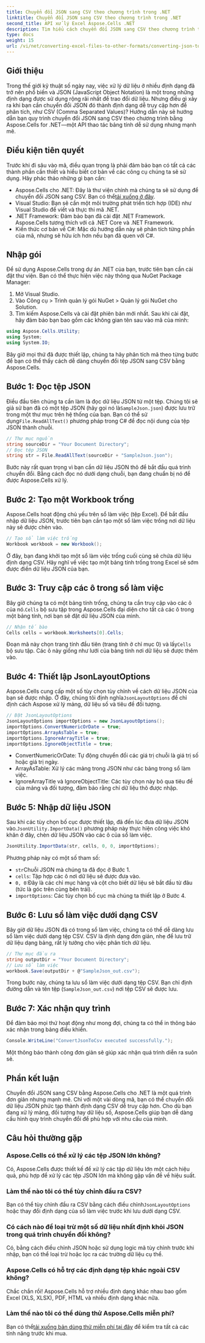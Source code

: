 ```yaml
---
title: Chuyển đổi JSON sang CSV theo chương trình trong .NET
linktitle: Chuyển đổi JSON sang CSV theo chương trình trong .NET
second_title: API xử lý Excel Aspose.Cells .NET
description: Tìm hiểu cách chuyển đổi JSON sang CSV theo chương trình trong .NET bằng Aspose.Cells. Làm theo hướng dẫn từng bước của chúng tôi để đảm bảo chuyển đổi dữ liệu liền mạch.
type: docs
weight: 15
url: /vi/net/converting-excel-files-to-other-formats/converting-json-to-csv/
---
```

## Giới thiệu
Trong thế giới kỹ thuật số ngày nay, việc xử lý dữ liệu ở nhiều định dạng đã trở nên phổ biến và JSON (JavaScript Object Notation) là một trong những định dạng được sử dụng rộng rãi nhất để trao đổi dữ liệu. Nhưng điều gì xảy ra khi bạn cần chuyển đổi JSON đó thành định dạng dễ truy cập hơn để phân tích, như CSV (Comma Separated Values)? Hướng dẫn này sẽ hướng dẫn bạn quy trình chuyển đổi JSON sang CSV theo chương trình bằng Aspose.Cells for .NET—một API thao tác bảng tính dễ sử dụng nhưng mạnh mẽ. 
## Điều kiện tiên quyết
Trước khi đi sâu vào mã, điều quan trọng là phải đảm bảo bạn có tất cả các thành phần cần thiết và hiểu biết cơ bản về các công cụ chúng ta sẽ sử dụng. Hãy phác thảo những gì bạn cần:
-  Aspose.Cells cho .NET: Đây là thư viện chính mà chúng ta sẽ sử dụng để chuyển đổi JSON sang CSV. Bạn có thể[tải xuống ở đây](https://releases.aspose.com/cells/net/).
- Visual Studio: Bạn sẽ cần một môi trường phát triển tích hợp (IDE) như Visual Studio để viết và thực thi mã .NET.
- .NET Framework: Đảm bảo bạn đã cài đặt .NET Framework. Aspose.Cells tương thích với cả .NET Core và .NET Framework.
- Kiến thức cơ bản về C#: Mặc dù hướng dẫn này sẽ phân tích từng phần của mã, nhưng sẽ hữu ích hơn nếu bạn đã quen với C#.
## Nhập gói
Để sử dụng Aspose.Cells trong dự án .NET của bạn, trước tiên bạn cần cài đặt thư viện. Bạn có thể thực hiện việc này thông qua NuGet Package Manager:
1. Mở Visual Studio.
2. Vào Công cụ > Trình quản lý gói NuGet > Quản lý gói NuGet cho Solution.
3. Tìm kiếm Aspose.Cells và cài đặt phiên bản mới nhất.
Sau khi cài đặt, hãy đảm bảo bạn bao gồm các không gian tên sau vào mã của mình:
```csharp
using Aspose.Cells.Utility;
using System;
using System.IO;
```
Bây giờ mọi thứ đã được thiết lập, chúng ta hãy phân tích mã theo từng bước để bạn có thể thấy cách dễ dàng chuyển đổi tệp JSON sang CSV bằng Aspose.Cells.
## Bước 1: Đọc tệp JSON
 Điều đầu tiên chúng ta cần làm là đọc dữ liệu JSON từ một tệp. Chúng tôi sẽ giả sử bạn đã có một tệp JSON (hãy gọi nó là`SampleJson.json`) được lưu trữ trong một thư mục trên hệ thống của bạn.
Bạn có thể sử dụng`File.ReadAllText()` phương pháp trong C# để đọc nội dung của tệp JSON thành chuỗi.
```csharp
// Thư mục nguồn
string sourceDir = "Your Document Directory";
// Đọc tệp JSON
string str = File.ReadAllText(sourceDir + "SampleJson.json");
```

Bước này rất quan trọng vì bạn cần dữ liệu JSON thô để bắt đầu quá trình chuyển đổi. Bằng cách đọc nó dưới dạng chuỗi, bạn đang chuẩn bị nó để được Aspose.Cells xử lý.
## Bước 2: Tạo một Workbook trống
Aspose.Cells hoạt động chủ yếu trên sổ làm việc (tệp Excel). Để bắt đầu nhập dữ liệu JSON, trước tiên bạn cần tạo một sổ làm việc trống nơi dữ liệu này sẽ được chèn vào.
```csharp
// Tạo sổ làm việc trống
Workbook workbook = new Workbook();
```
Ở đây, bạn đang khởi tạo một sổ làm việc trống cuối cùng sẽ chứa dữ liệu định dạng CSV. Hãy nghĩ về việc tạo một bảng tính trống trong Excel sẽ sớm được điền dữ liệu JSON của bạn.
## Bước 3: Truy cập các ô trong sổ làm việc
 Bây giờ chúng ta có một bảng tính trống, chúng ta cần truy cập vào các ô của nó.`Cells` bộ sưu tập trong Aspose.Cells đại diện cho tất cả các ô trong một bảng tính, nơi bạn sẽ đặt dữ liệu JSON của mình.
```csharp
// Nhận tế bào
Cells cells = workbook.Worksheets[0].Cells;
```
Đoạn mã này chọn trang tính đầu tiên (trang tính ở chỉ mục 0) và lấy`Cells` bộ sưu tập. Các ô này giống như lưới của bảng tính nơi dữ liệu sẽ được thêm vào.
## Bước 4: Thiết lập JsonLayoutOptions
 Aspose.Cells cung cấp một số tùy chọn tùy chỉnh về cách dữ liệu JSON của bạn sẽ được nhập. Ở đây, chúng tôi định nghĩa`JsonLayoutOptions` để chỉ định cách Aspose xử lý mảng, dữ liệu số và tiêu đề đối tượng.
```csharp
// Đặt JsonLayoutOptions
JsonLayoutOptions importOptions = new JsonLayoutOptions();
importOptions.ConvertNumericOrDate = true;
importOptions.ArrayAsTable = true;
importOptions.IgnoreArrayTitle = true;
importOptions.IgnoreObjectTitle = true;
```

- ConvertNumericOrDate: Tự động chuyển đổi các giá trị chuỗi là giá trị số hoặc giá trị ngày.
- ArrayAsTable: Xử lý các mảng trong JSON như các bảng trong sổ làm việc.
- IgnoreArrayTitle và IgnoreObjectTitle: Các tùy chọn này bỏ qua tiêu đề của mảng và đối tượng, đảm bảo rằng chỉ dữ liệu thô được nhập.
## Bước 5: Nhập dữ liệu JSON
 Sau khi các tùy chọn bố cục được thiết lập, đã đến lúc đưa dữ liệu JSON vào.`JsonUtility.ImportData()` phương pháp này thực hiện công việc khó khăn ở đây, chèn dữ liệu JSON vào các ô của sổ làm việc.
```csharp
JsonUtility.ImportData(str, cells, 0, 0, importOptions);
```
Phương pháp này có một số tham số:
- `str`Chuỗi JSON mà chúng ta đã đọc ở Bước 1.
- `cells`: Tập hợp các ô nơi dữ liệu sẽ được đưa vào.
- `0, 0`:Đây là các chỉ mục hàng và cột cho biết dữ liệu sẽ bắt đầu từ đâu (tức là góc trên cùng bên trái).
- `importOptions`: Các tùy chọn bố cục mà chúng ta thiết lập ở Bước 4.
## Bước 6: Lưu sổ làm việc dưới dạng CSV
Bây giờ dữ liệu JSON đã có trong sổ làm việc, chúng ta có thể dễ dàng lưu sổ làm việc dưới dạng tệp CSV. CSV là định dạng đơn giản, nhẹ để lưu trữ dữ liệu dạng bảng, rất lý tưởng cho việc phân tích dữ liệu.
```csharp
// Thư mục đầu ra
string outputDir = "Your Document Directory";
// Lưu sổ làm việc
workbook.Save(outputDir + @"SampleJson_out.csv");
```
Trong bước này, chúng ta lưu sổ làm việc dưới dạng tệp CSV. Bạn chỉ định đường dẫn và tên tệp (`SampleJson_out.csv`) nơi tệp CSV sẽ được lưu.
## Bước 7: Xác nhận quy trình
Để đảm bảo mọi thứ hoạt động như mong đợi, chúng ta có thể in thông báo xác nhận trong bảng điều khiển.
```csharp
Console.WriteLine("ConvertJsonToCsv executed successfully.");
```
Một thông báo thành công đơn giản sẽ giúp xác nhận quá trình diễn ra suôn sẻ.
## Phần kết luận
Chuyển đổi JSON sang CSV bằng Aspose.Cells cho .NET là một quá trình đơn giản nhưng mạnh mẽ. Chỉ với một vài dòng mã, bạn có thể chuyển đổi dữ liệu JSON phức tạp thành định dạng CSV dễ truy cập hơn. Cho dù bạn đang xử lý mảng, đối tượng hay dữ liệu số, Aspose.Cells giúp bạn dễ dàng cấu hình quy trình chuyển đổi để phù hợp với nhu cầu của mình.
## Câu hỏi thường gặp
### Aspose.Cells có thể xử lý các tệp JSON lớn không?
Có, Aspose.Cells được thiết kế để xử lý các tập dữ liệu lớn một cách hiệu quả, phù hợp để xử lý các tệp JSON lớn mà không gặp vấn đề về hiệu suất.
### Làm thế nào tôi có thể tùy chỉnh đầu ra CSV?
 Bạn có thể tùy chỉnh đầu ra CSV bằng cách điều chỉnh`JsonLayoutOptions` hoặc thay đổi định dạng của sổ làm việc trước khi lưu dưới dạng CSV.
### Có cách nào để loại trừ một số dữ liệu nhất định khỏi JSON trong quá trình chuyển đổi không?
Có, bằng cách điều chỉnh JSON hoặc sử dụng logic mã tùy chỉnh trước khi nhập, bạn có thể loại trừ hoặc lọc ra các trường dữ liệu cụ thể.
### Aspose.Cells có hỗ trợ các định dạng tệp khác ngoài CSV không?
Chắc chắn rồi! Aspose.Cells hỗ trợ nhiều định dạng khác nhau bao gồm Excel (XLS, XLSX), PDF, HTML và nhiều định dạng khác nữa.
### Làm thế nào tôi có thể dùng thử Aspose.Cells miễn phí?
 Bạn có thể[tải xuống bản dùng thử miễn phí tại đây](https://releases.aspose.com/) để kiểm tra tất cả các tính năng trước khi mua.